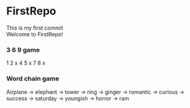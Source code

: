 # FirstRepo


This is my first commit<br>
Welcome to FirstRepo!


### 3 6 9 game

1
2
x
4
5
x
7
8
x


### Word chain game

Airplane -> elephant -> tower -> ring -> ginger -> romantic -> curious -> success -> saturday -> youngish -> horror -> ram
